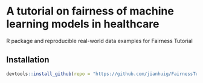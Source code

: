# A tutorial on fairness of machine learning models in healthcare

R package and reproducible real-world data examples for Fairness Tutorial

## Installation

```r
devtools::install_github(repo = "https://github.com/jianhuig/FairnessTutorial")
```
